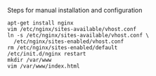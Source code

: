 Steps for manual installation and configuration

    apt-get install nginx
    vim /etc/nginx/sites-available/vhost.conf
    ln -s /etc/nginx/sites-available/vhost.conf \
      /etc/nginx/sites-enabled/vhost.conf
    rm /etc/nginx/sites-enabled/default
    /etc/init.d/nginx restart
    mkdir /var/www
    vim /var/www/index.html
